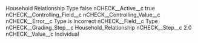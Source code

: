 <?xml version="1.0" encoding="UTF-8"?>
<CustomMetadata xmlns="http://soap.sforce.com/2006/04/metadata" xmlns:xsi="http://www.w3.org/2001/XMLSchema-instance" xmlns:xsd="http://www.w3.org/2001/XMLSchema">
    <label>Household Relationship Type</label>
    <protected>false</protected>
    <values>
        <field>nCHECK__Active__c</field>
        <value xsi:type="xsd:boolean">true</value>
    </values>
    <values>
        <field>nCHECK__Controlling_Field__c</field>
        <value xsi:nil="true"/>
    </values>
    <values>
        <field>nCHECK__Controlling_Value__c</field>
        <value xsi:nil="true"/>
    </values>
    <values>
        <field>nCHECK__Error__c</field>
        <value xsi:type="xsd:string">Type is Incorrect</value>
    </values>
    <values>
        <field>nCHECK__Field__c</field>
        <value xsi:type="xsd:string">Type</value>
    </values>
    <values>
        <field>nCHECK__Grading_Step__c</field>
        <value xsi:type="xsd:string">Household_Relationship</value>
    </values>
    <values>
        <field>nCHECK__Step__c</field>
        <value xsi:type="xsd:double">2.0</value>
    </values>
    <values>
        <field>nCHECK__Value__c</field>
        <value xsi:type="xsd:string">Individual</value>
    </values>
</CustomMetadata>
